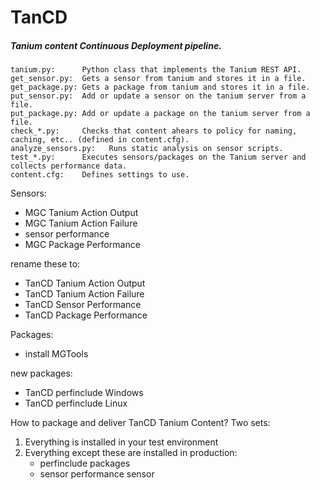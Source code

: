# TanCD
##### Tanium content Continuous Deployment pipeline.

```
tanium.py:      Python class that implements the Tanium REST API.
get_sensor.py:  Gets a sensor from tanium and stores it in a file.
get_package.py: Gets a package from tanium and stores it in a file.
put_sensor.py:  Add or update a sensor on the tanium server from a file.
put_package.py: Add or update a package on the tanium server from a file.
check_*.py:     Checks that content ahears to policy for naming, caching, etc.. (defined in content.cfg).
analyze_sensors.py:   Runs static analysis on sensor scripts.
test_*.py:      Executes sensors/packages on the Tanium server and collects performance data.
content.cfg:    Defines settings to use.
```

Sensors:
- MGC Tanium Action Output
- MGC Tanium Action Failure
- sensor performance
- MGC Package Performance

rename these to:
- TanCD Tanium Action Output
- TanCD Tanium Action Failure
- TanCD Sensor Performance
- TanCD Package Performance

Packages:
- install MGTools

new packages:
- TanCD perfinclude Windows
- TanCD perfinclude Linux

How to package and deliver TanCD Tanium Content?  Two sets:

1.  Everything is installed in your test environment
2.  Everything except these are installed in production:
    - perfinclude packages
    - sensor performance sensor

